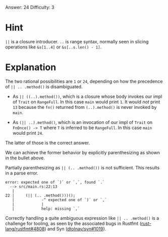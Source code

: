 Answer: 24
Difficulty: 3

# Hint

`||` is a closure introducer. `..` is range syntax, normally seen in slicing
operations like `&s[1..4]` or `&s[..s.len() - 1]`.

# Explanation

The two rational possibilities are `1` or `24`, depending on how the precedence
of `|| .. .method()` is disambiguated.

- As `|| ((..).method())`, which is a closure whose body invokes our impl of
  `Trait` on `RangeFull`. In this case `main` would print `1`. It would *not*
  print `13` because the `fn()` returned from `(..).method()` is never invoked
  by `main`.

- As `(|| ..).method()`, which is an invocation of our impl of `Trait` on
  `FnOnce() -> T` where `T` is inferred to be `RangeFull`. In this case `main`
  would print `24`.

The latter of those is the correct answer.

We can achieve the former behavior by explicitly parenthesizing as shown in the
bullet above.

Partially parenthesizing as `|| (.. .method())` is not sufficient. This results
in a parse error.

```
error: expected one of `)` or `,`, found `.`
  --> src/main.rs:22:13
   |
22 |     (|| (.. .method()))();
   |            -^ expected one of `)` or `,`
   |            |
   |            help: missing `,`
```

Correctly handling a quite ambiguous expression like `|| .. .method()` is a
challenge for tooling, as seen by the associated bugs in Rustfmt
([rust-lang/rustfmt#4808]) and Syn ([dtolnay/syn#1019]).

[rust-lang/rustfmt#4808]: https://github.com/rust-lang/rustfmt/issues/4808
[dtolnay/syn#1019]: https://github.com/dtolnay/syn/issues/1019
